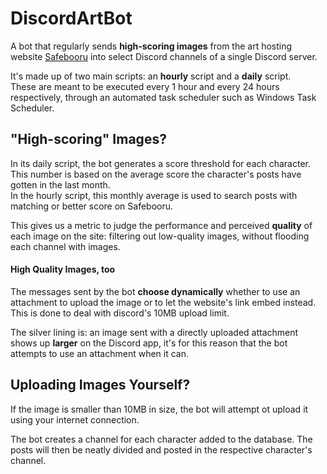 # DiscordArtBot

A bot that regularly sends **high-scoring images** from the art hosting website [Safebooru](https://safebooru.donmai.us) into select Discord channels of a single Discord server.  

It's made up of two main scripts: an **hourly** script and a **daily** script.  
These are meant to be executed every 1 hour and every 24 hours respectively, through an automated task scheduler such as Windows Task Scheduler.  

## "High-scoring" Images?
In its daily script, the bot generates a score threshold for each character. This number is based on the average score the character's posts have gotten in the last month.  
In the hourly script, this monthly average is used to search posts with matching or better score on Safebooru.

This gives us a metric to judge the performance and perceived **quality** of each image on the site: filtering out low-quality images, without flooding each channel with images.

#### High Quality Images, too
The messages sent by the bot **choose dynamically** whether to use an attachment to upload the image or to let the website's link embed instead. This is done to deal with discord's 10MB upload limit.

The silver lining is: an image sent with a directly uploaded attachment shows up **larger** on the Discord app, it's for this reason that the bot attempts to use an attachment when it can.

## Uploading Images Yourself?
If the image is smaller than 10MB in size, the bot will attempt ot upload it using your internet connection.


The bot creates a channel for each character added to the database. The posts will then be neatly divided and posted in the respective character's channel.  


